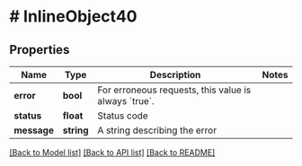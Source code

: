 # # InlineObject40

## Properties

Name | Type | Description | Notes
------------ | ------------- | ------------- | -------------
**error** | **bool** | For erroneous requests, this value is always &#x60;true&#x60;. |
**status** | **float** | Status code |
**message** | **string** | A string describing the error |

[[Back to Model list]](../../README.md#models) [[Back to API list]](../../README.md#endpoints) [[Back to README]](../../README.md)
